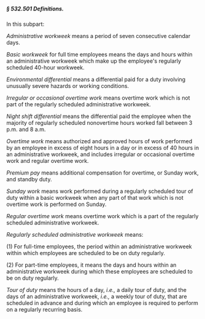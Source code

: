 ##### § 532.501 Definitions. #####

In this subpart:

*Administrative workweek* means a period of seven consecutive calendar days.

*Basic workweek* for full time employees means the days and hours within an administrative workweek which make up the employee's regularly scheduled 40-hour workweek.

*Environmental differential* means a differential paid for a duty involving unusually severe hazards or working conditions.

*Irregular or occasional overtime work* means overtime work which is not part of the regularly scheduled administrative workweek.

*Night shift differential* means the differential paid the employee when the majority of regularly scheduled nonovertime hours worked fall between 3 p.m. and 8 a.m.

*Overtime work* means authorized and approved hours of work performed by an employee in excess of eight hours in a day or in excess of 40 hours in an administrative workweek, and includes irregular or occasional overtime work and regular overtime work.

*Premium pay* means additional compensation for overtime, or Sunday work, and standby duty.

*Sunday work* means work performed during a regularly scheduled tour of duty within a basic workweek when any part of that work which is not overtime work is performed on Sunday.

*Regular overtime work* means overtime work which is a part of the regularly scheduled administrative workweek.

*Regularly scheduled administrative workweek* means:

(1) For full-time employees, the period within an administrative workweek within which employees are scheduled to be on duty regularly.

(2) For part-time employees, it means the days and hours within an administrative workweek during which these employees are scheduled to be on duty regularly.

*Tour of duty* means the hours of a day, *i.e.,* a daily tour of duty, and the days of an administrative workweek, *i.e.,* a weekly tour of duty, that are scheduled in advance and during which an employee is required to perform on a regularly recurring basis.